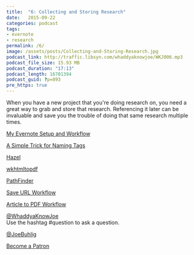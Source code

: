 ```yaml
---
title:  "6: Collecting and Storing Research"
date:   2015-09-22
categories: podcast
tags:
- evernote
- research
permalink: /6/
image: /assets/posts/Collecting-and-Storing-Research.jpg
podcast_link: http://traffic.libsyn.com/whaddyaknowjoe/WKJ006.mp3
podcast_file_size: 15.93 MB
podcast_duration: "17:13"
podcast_length: 16701394
podcast_guid: ?p=893
pre_https: true
---
```


When you have a new project that you're doing research on, you need a great way to grab and store that research. Referencing it later can be invaluable and save you the trouble of doing that same research multiple times.

<!--more-->

[My Evernote Setup and Workflow][2]

[A Simple Trick for Naming Tags][3]

[Hazel][4]

[wkhtmltopdf][5]

[PathFinder][6]

[Save URL Workflow][7]

[Article to PDF Workflow][8]

[@WhaddyaKnowJoe][9]  
Use the hashtag #question to ask a question.

[@JoeBuhlig][10]

[Become a Patron][11]

[1]: http://joebuhlig.com/wp-content/uploads/2015/09/Collecting-and-Storing-Research.png
[2]: http://joebuhlig.com/evernote-setup-workflow/
[3]: http://joebuhlig.com/simple-trick-naming-tags/
[4]: http://www.noodlesoft.com/hazel.php
[5]: http://wkhtmltopdf.org/
[6]: http://www.cocoatech.com/pathfinder/
[7]: https://workflow.is/workflows/65a75670ff9542d7b0de56d0a30bd4dc
[8]: https://workflow.is/workflows/bfecb2d5d7ac405b8a173f8bf4fad48a
[9]: https://twitter.com/whaddyaknowjoe
[10]: https://twitter.com/JoeBuhlig
[11]: http://joebuhlig.com/patron/
[13]: http://traffic.libsyn.com/whaddyaknowjoe/WKJ006.mp3 "Play in new window"
[14]: http://traffic.libsyn.com/whaddyaknowjoe/WKJ006.mp3 "Download"
[15]: https://itunes.apple.com/us/podcast/whaddya-know-joe/id1035426948?mt=2&ls=1 "Subscribe on iTunes"
[16]: http://subscribeonandroid.com/joebuhlig.com/feed/podcast/ "Subscribe on Android"